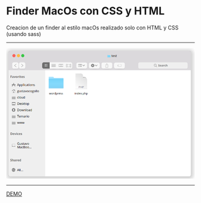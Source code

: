 <!-- header -->
# Finder MacOs con CSS y HTML

Creacion de un finder al estilo macOs realizado solo con HTML y CSS (usando sass)

---

![finder imagen](finder.png "finder")

---

[DEMO](https://gac982.github.io/finder_mac_css.github.io/ "demo")